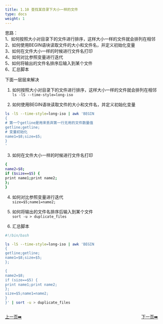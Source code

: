 ```yaml
---
title: 1.10 查找某目录下大小一样的文件                 
type: docs
weight: 1
---
```


思路：  
1、如何按照大小对目录下的文件进行排序，这样大小一样的文件就会排列在相邻      
2、如何使用BEGIN语块读取文件的大小和文件名，并定义初始化变量      
3、如何在文件大小一样的时候进行文件名打印   
4、如何对比参照变量进行迭代      
5、如何将输出的文件名排序后输入到某个文件   
6、汇总脚本     


下面一层层来解决   
1) 如何按照大小对目录下的文件进行排序，这样大小一样的文件就会排列在相邻  
`ls -lS --time-style=long-iso`    

2) 如何使用BEGIN语块读取文件的大小和文件名，并定义初始化变量     

```bash
ls -lS --time-style=long-iso | awk 'BEGIN
{
# 第一个getline是用来丢弃第一行无用的文件数量值
getline;getline;
# 变量初始化
name1=$8;size=$5;
}
'
```   

3) 如何在文件大小一样的时候进行文件名打印   
```bash
{
name2=$8;
if ($size==$5) {
print name1;print name2;
};
}
```   

4) 如何对比参照变量进行迭代    
`size=$5;name1=name2;`   

5) 如何将输出的文件名排序后输入到某个文件    
`sort -u > duplicate_files`   

6) 汇总脚本   
```bash
#!/bin/bash

ls -lS --time-style=long-iso | awk 'BEGIN
{
getline;getline;
name1=$8;size=$5;
};

{
name2=$8;
if (size==$5) {
print name1;print name2;
};
size=$5;name1=name2;
}
}' | sort -u > duplicate_files
```   


<div style="display: flex;justify-content: space-between;align-items: center;">
<p><a href="https://books.linuxwt.com/linuxwtsbc/ChapterOne/shell8">上一页➡️</a></p>
<p><a href="https://books.linuxwt.com/linuxwtsbc/ChapterOne/shell10">下一页➡️</a></p>
</div>
